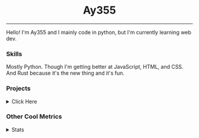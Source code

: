 <h1 align="center"><b>Ay355</b></h1>

---

Hello! I'm Ay355 and I mainly code in python, but I'm currently learning web dev.


### Skills

Mostly Python. Though I'm getting better at JavaScript, HTML, and CSS. And Rust because it's the new thing and it's fun.


### Projects

<details>
 <summary>Click Here</summary>
<br>

 This is probably out of date

[Standle](https://discord.com/oauth2/authorize?client_id=810345494223781899&scope=bot&permissions=8)
 - A multipurpose discord bot for your discord server. Has useful and fun commands for you to mess around with. Made with [discord.py](https://www.github.com/Rapptz/discord.py).

[RoboAy355](https://github.com/Ay-355/RoboAy355)
 - A personal discord bot that I use for random things.

[Asyncdictionary](https://github.com/Ay-355/asyncdictionary)
 - An async wrapper for the freedictionaryAPI. See the README for more info.

 
That's pretty much it, other stuff is closed-source.
 
</details>


### Other Cool Metrics


<details>
<summary>Stats</summary>
<br>
 
<a href="https://github.com/Ay-355">
 <img align="center" src="https://github-readme-stats.vercel.app/api?username=Ay-355&theme=tokyonight&show_icons=true&count_private=true&hide_border=true" />
</a><a href="https://github.com/Ay-355">
  <img align="center" src="https://github-readme-stats.vercel.app/api/top-langs/?username=Ay-355&hide=toml,yaml,cmake&layout=compact&langs_count=8&theme=tokyonight&hide_border=true" />
</a>

 
&nbsp; <!-- Space character to put some space between the different stat types. -->

 
<!--START_SECTION:waka-->
**🐱 My GitHub Data** 

> 🏆 596 Contributions in the Year 2021
 > 
> 📦 1.6 kB Used in GitHub's Storage 
 > 
> 🚫 Not Opted to Hire
 > 
> 📜 13 Public Repositories 
 > 
> 🔑 4 Private Repositories  
 > 
**I'm a Night 🦉** 

```text
🌞 Morning    17 commits     █░░░░░░░░░░░░░░░░░░░░░░░░   5.99% 
🌆 Daytime    123 commits    ██████████░░░░░░░░░░░░░░░   43.31% 
🌃 Evening    137 commits    ████████████░░░░░░░░░░░░░   48.24% 
🌙 Night      7 commits      ░░░░░░░░░░░░░░░░░░░░░░░░░   2.46%

```
📅 **I'm Most Productive on Monday** 

```text
Monday       54 commits     ████░░░░░░░░░░░░░░░░░░░░░   19.01% 
Tuesday      33 commits     ███░░░░░░░░░░░░░░░░░░░░░░   11.62% 
Wednesday    27 commits     ██░░░░░░░░░░░░░░░░░░░░░░░   9.51% 
Thursday     43 commits     ███░░░░░░░░░░░░░░░░░░░░░░   15.14% 
Friday       46 commits     ████░░░░░░░░░░░░░░░░░░░░░   16.2% 
Saturday     47 commits     ████░░░░░░░░░░░░░░░░░░░░░   16.55% 
Sunday       34 commits     ███░░░░░░░░░░░░░░░░░░░░░░   11.97%

```


📊 **This Week I Spent My Time On** 

```text
💬 Programming Languages: 
Python                   4 hrs 31 mins       ██████████████░░░░░░░░░░░   57.4% 
Lua                      1 hr 40 mins        █████░░░░░░░░░░░░░░░░░░░░   21.3% 
Text                     40 mins             ██░░░░░░░░░░░░░░░░░░░░░░░   8.51% 
PowerShell               20 mins             █░░░░░░░░░░░░░░░░░░░░░░░░   4.38% 
Markdown                 17 mins             █░░░░░░░░░░░░░░░░░░░░░░░░   3.8%

🔥 Editors: 
Neovim                   5 hrs 44 mins       ██████████████████░░░░░░░   72.94% 
VS Code                  2 hrs 7 mins        ██████░░░░░░░░░░░░░░░░░░░   26.93% 
Notepad++                0 secs              ░░░░░░░░░░░░░░░░░░░░░░░░░   0.13%

🐱‍💻 Projects: 
schoolwork               4 hrs 39 mins       ██████████████░░░░░░░░░░░   59.06% 
nvim                     1 hr 20 mins        ████░░░░░░░░░░░░░░░░░░░░░   17.05% 
Unknown Project          56 mins             ███░░░░░░░░░░░░░░░░░░░░░░   12.0% 
telescope.nvim           20 mins             █░░░░░░░░░░░░░░░░░░░░░░░░   4.36% 
nvim-lspconfig           20 mins             █░░░░░░░░░░░░░░░░░░░░░░░░   4.33%

💻 Operating System: 
Windows                  7 hrs 52 mins       █████████████████████████   100.0%

```

**I Mostly Code in Python** 

```text
Python                   7 repos             █████████████████░░░░░░░░   70.0% 
HTML                     1 repo              ██░░░░░░░░░░░░░░░░░░░░░░░   10.0% 
C++                      1 repo              ██░░░░░░░░░░░░░░░░░░░░░░░   10.0% 
Rust                     1 repo              ██░░░░░░░░░░░░░░░░░░░░░░░   10.0%

```



 Last Updated on 24/11/2021
<!--END_SECTION:waka-->
</details>
